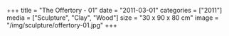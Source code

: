 +++
title = "The Offertory - 01"
date = "2011-03-01"
categories = ["2011"]
media = ["Sculpture", "Clay", "Wood"]
size = "30 x 90 x 80 cm"
image = "/img/sculpture/offertory-01.jpg"
+++
